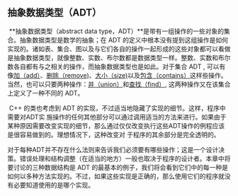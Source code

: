 ## 抽象数据类型（ADT）

​		**抽象数据类型（abstract data type，ADT）**是带有一组操作的一些对象的集合。抽象数据类型是数学的抽象；在 ADT 的定义中根本没有提到这组操作是如何实现的。诸如表、集合、图以及与它们各自的操作一起形成的这些对象都可以看做是抽象数据类型，就像整数、实数、布尔数都是数据类型一样。整数、实数和布尔数各自都有与之相关的操作，而抽象数据类型也是如此。对于集合 ADT , 可以有像<u>加（add）</u>、<u>删除（remove)</u>、<u>大小（size)</u>以及<u>包含（contains）</u>这样些操作。当然，也可以只要两种操作：<u>并（union）</u>和<u>查找（find）</u>, 这两种操作又在该集合上定义了一种不同的 ADT。

​		C++ 的类也考虑到 ADT 的实现，不过适当地隐藏了实现的细节。这样，程序中需要对ADT实 施操作的任何其他部分可以通过调用适当的方法来进行。如果由于某种原因需要改变实现的细节，那么通过仅仅改变执行这些ADT操作的例程应该是很容易做到的。理想情况下，这种改变对 于程序的其余部分是完全透明的。

​		对于每种ADT并不存在什么法则来告诉我们必须要有哪些操作；这是一个设计决策。错误处理和结构调整（在适当的地方）一般也取决于程序的设计者。本章中将要讨论的三种数据结构是 ADT 的最基本的例子，我们将会看到它们中的每一种是如何以多种方法实现的。不过，如果这些实现是正确的，那么使用它们的程序就没有必要知道使用的是哪个实现。